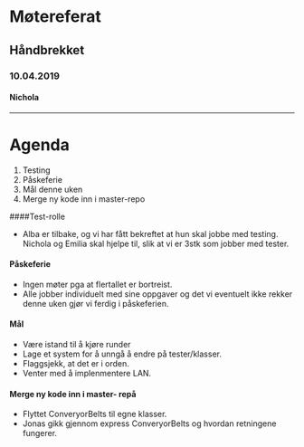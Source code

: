 # Møtereferat 
## Håndbrekket 
### 10.04.2019
#### Nichola 
-------
# Agenda
1. Testing
2. Påskeferie
3. Mål denne uken
4. Merge ny kode inn i master-repo

####Test-rolle
 * Alba er tilbake, og vi har fått bekreftet at hun skal jobbe med testing. 
   Nichola og Emilia skal hjelpe til, slik at vi er 3stk som jobber med tester. 
   
   
#### Påskeferie
 * Ingen møter pga at flertallet er bortreist. 
 * Alle jobber individuelt med sine oppgaver og det vi eventuelt ikke rekker denne uken gjør vi ferdig i påskeferien. 
 
 
#### Mål
 * Være istand til å kjøre runder
 * Lage et system for å unngå å endre på tester/klasser. 
 * Flaggsjekk, at det er i orden.
 * Venter med å implenmentere LAN. 
 
#### Merge ny kode inn i master- repå 
 * Flyttet ConveryorBelts til egne klasser. 
 * Jonas gikk gjennom express ConveryorBelts og hvordan retningene fungerer. 
